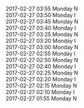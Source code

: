 2017-02-27 03:55 Monday  N  
2017-02-27 03:50 Monday  I  
2017-02-27 03:45 Monday  N  
2017-02-27 03:40 Monday  I  
2017-02-27 03:25 Monday  N  
2017-02-27 03:20 Monday  I  
2017-02-27 03:00 Monday  N  
2017-02-27 02:55 Monday  I  
2017-02-27 02:50 Monday  N  
2017-02-27 02:40 Monday  I  
2017-02-27 02:25 Monday  N  
2017-02-27 02:20 Monday  I  
2017-02-27 02:15 Monday  N  
2017-02-27 02:10 Monday  I  
2017-02-27 01:55 Monday  N  
